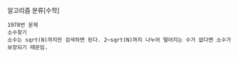 알고리즘 분류[수학]
```shell
1978번 문제
소수찾기
소수는 sqrt(N)까지만 검색하면 된다. 2~sqrt(N)까지 나누어 떨어지는 수가 없다면 소수가 보장되기 때문임.
```

